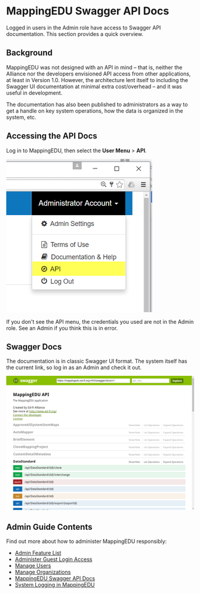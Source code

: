 # MappingEDU Swagger API Docs

Logged in users in the Admin role have access to Swagger API
documentation. This section provides a quick overview.

## Background

MappingEDU was not designed with an API in mind – that is, neither the
Alliance nor the developers envisioned API access from other
applications, at least in Version 1.0. However, the architecture lent
itself to including the Swagger UI documentation at minimal extra
cost/overhead – and it was useful in development.

The documentation has also been published to administrators as a way to
get a handle on key system operations, how the data is organized in the
system, etc.

## Accessing the API Docs

Log in to MappingEDU, then select the **User Menu** \> **API**.

![](../images/22708450/22708448.png)

If you don't see the API menu, the credentials you used are not in the
Admin role. See an Admin if you think this is in error.

## Swagger Docs

The documentation is in classic Swagger UI format. The system itself has
the current link, so log in as an Admin and check it out.

![](../images/22708450/22708449.png)

## Admin Guide Contents

Find out more about how to administer MappingEDU responsibly:

* [Admin Feature List](Admin_Feature_List.md)
* [Administer Guest Login Access](Administer_Guest_Login_Access.md)
* [Manage Users](Manage_Users.md)
* [Manage Organizations](Manage_Organizations.md)
* [MappingEDU Swagger API Docs](MappingEDU_Swagger_API_Docs.md)
* [System Logging in MappingEDU](System_Logging_in_MappingEDU.md)
